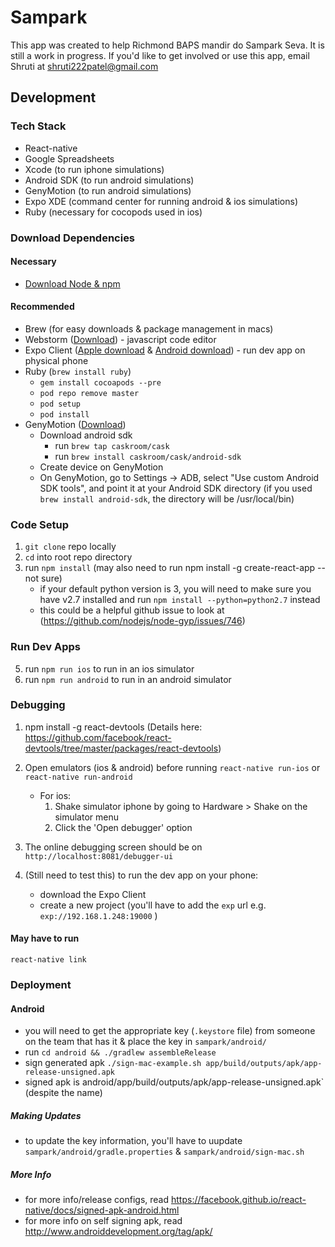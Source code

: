 # Sampark

This app was created to help Richmond BAPS mandir do Sampark Seva. It is still a work in progress. If you'd like to get involved or use this app, email Shruti at shruti222patel@gmail.com


## Development

### Tech Stack
- React-native
- Google Spreadsheets
- Xcode (to run iphone simulations)
- Android SDK (to run android simulations)
- GenyMotion (to run android simulations)
- Expo XDE (command center for running android & ios simulations)
- Ruby (necessary for cocopods used in ios)

### Download Dependencies
#### Necessary
- [Download Node & npm](https://nodejs.org/en/download/)
#### Recommended
- Brew (for easy downloads & package management in macs)
- Webstorm ([Download](https://www.jetbrains.com/webstorm/)) - javascript code editor
- Expo Client ([Apple download](https://itunes.apple.com/us/app/expo-client/id982107779?mt=8) & [Android download](https://play.google.com/store/apps/details?id=host.exp.exponent&hl=en)) - run dev app on physical phone
- Ruby (`brew install ruby`)
    - `gem install cocoapods --pre`
    - `pod repo remove master`
    - `pod setup`
    - `pod install`
- GenyMotion ([Download](https://www.genymotion.com/fun-zone/))
    - Download android sdk
        - run `brew tap caskroom/cask`
        - run `brew install caskroom/cask/android-sdk`
    - Create device on GenyMotion
    - On GenyMotion, go to Settings -> ADB, select "Use custom Android SDK tools", and point it at your Android SDK directory (if you used `brew install android-sdk`, the directory will be /usr/local/bin)


### Code Setup
1. `git clone` repo locally
2. `cd` into root repo directory
3. run `npm install` (may also need to run npm install -g create-react-app -- not sure)
    * if your default python version is 3, you will need to make sure you have v2.7 installed and run `npm install --python=python2.7` instead
    * this could be a helpful github issue to look at (https://github.com/nodejs/node-gyp/issues/746)


### Run Dev Apps
5. run `npm run ios` to run in an ios simulator
6. run `npm run android` to run in an android simulator



### Debugging
1. npm install -g react-devtools (Details here: https://github.com/facebook/react-devtools/tree/master/packages/react-devtools)
2. Open emulators (ios & android) before running `react-native run-ios` or `react-native run-android`
     - For ios:
        1. Shake simulator iphone by going to Hardware > Shake on the simulator menu
        2. Click the 'Open debugger' option
3. The online debugging screen should be on `http://localhost:8081/debugger-ui`

4. (Still need to test this) to run the dev app on your phone:
    - download the Expo Client
    - create a new project (you'll have to add the `exp` url e.g. `exp://192.168.1.248:19000` )



#### May have to run
`react-native link`


### Deployment
#### Android
- you will need to get the appropriate key (`.keystore` file) from someone on the team that has it & place the key in `sampark/android/`
- run `cd android && ./gradlew assembleRelease`
- sign generated apk `./sign-mac-example.sh app/build/outputs/apk/app-release-unsigned.apk`
- signed apk is android/app/build/outputs/apk/app-release-unsigned.apk` (despite the name)

##### Making Updates
- to update the key information, you'll have to uupdate `sampark/android/gradle.properties` & `sampark/android/sign-mac.sh`

##### More Info
- for more info/release configs, read https://facebook.github.io/react-native/docs/signed-apk-android.html
- for more info on self signing apk, read http://www.androiddevelopment.org/tag/apk/